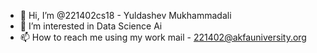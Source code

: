 - 👋 Hi, I’m @221402cs18 - Yuldashev Mukhammadali
- 👀 I’m interested in Data Science Ai
- 📫 How to reach me using my work mail - 221402@akfauniversity.org

<!---
221402cs18/221402cs18 is a ✨ special ✨ repository because its `README.md` (this file) appears on your GitHub profile.
You can click the Preview link to take a look at your changes.
--->
